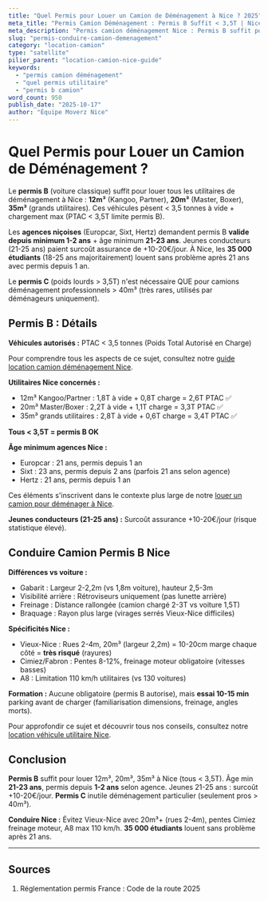 ```yaml
---
title: "Quel Permis pour Louer un Camion de Déménagement à Nice ? 2025"
meta_title: "Permis Camion Déménagement : Permis B Suffit < 3,5T | Nice"
meta_description: "Permis camion déménagement Nice : Permis B suffit pour 12m³, 20m³, 35m³ (< 3,5T). Permis C si > 3,5T (rare déménagement). Guide complet."
slug: "permis-conduire-camion-demenagement"
category: "location-camion"
type: "satellite"
pilier_parent: "location-camion-nice-guide"
keywords:
  - "permis camion déménagement"
  - "quel permis utilitaire"
  - "permis b camion"
word_count: 950
publish_date: "2025-10-17"
author: "Équipe Moverz Nice"
---
```


# Quel Permis pour Louer un Camion de Déménagement ?

Le **permis B** (voiture classique) suffit pour louer tous les utilitaires de déménagement à Nice : **12m³** (Kangoo, Partner), **20m³** (Master, Boxer), **35m³** (grands utilitaires). Ces véhicules pèsent < 3,5 tonnes à vide + chargement max (PTAC < 3,5T limite permis B).

Les **agences niçoises** (Europcar, Sixt, Hertz) demandent permis B **valide depuis minimum 1-2 ans** + âge minimum **21-23 ans**. Jeunes conducteurs (21-25 ans) paient surcoût assurance de +10-20€/jour. À Nice, les **35 000 étudiants** (18-25 ans majoritairement) louent sans problème après 21 ans avec permis depuis 1 an.

Le **permis C** (poids lourds > 3,5T) n'est nécessaire QUE pour camions déménagement professionnels > 40m³ (très rares, utilisés par déménageurs uniquement).

## Permis B : Détails

**Véhicules autorisés :** PTAC < 3,5 tonnes (Poids Total Autorisé en Charge)

Pour comprendre tous les aspects de ce sujet, consultez notre [guide location camion déménagement Nice](/blog/location-camion/location-camion-demenagement-nice-guide).


**Utilitaires Nice concernés :**
- 12m³ Kangoo/Partner : 1,8T à vide + 0,8T charge = 2,6T PTAC ✅
- 20m³ Master/Boxer : 2,2T à vide + 1,1T charge = 3,3T PTAC ✅
- 35m³ grands utilitaires : 2,8T à vide + 0,6T charge = 3,4T PTAC ✅

**Tous < 3,5T = permis B OK**

**Âge minimum agences Nice :**
- Europcar : 21 ans, permis depuis 1 an
- Sixt : 23 ans, permis depuis 2 ans (parfois 21 ans selon agence)
- Hertz : 21 ans, permis depuis 1 an

Ces éléments s'inscrivent dans le contexte plus large de notre [louer un camion pour déménager à Nice](/blog/location-camion/location-camion-demenagement-nice-guide).


**Jeunes conducteurs (21-25 ans) :** Surcoût assurance +10-20€/jour (risque statistique élevé).

## Conduire Camion Permis B Nice

**Différences vs voiture :**
- Gabarit : Largeur 2-2,2m (vs 1,8m voiture), hauteur 2,5-3m
- Visibilité arrière : Rétroviseurs uniquement (pas lunette arrière)
- Freinage : Distance rallongée (camion chargé 2-3T vs voiture 1,5T)
- Braquage : Rayon plus large (virages serrés Vieux-Nice difficiles)

**Spécificités Nice :**
- Vieux-Nice : Rues 2-4m, 20m³ (largeur 2,2m) = 10-20cm marge chaque côté = **très risqué** (rayures)
- Cimiez/Fabron : Pentes 8-12%, freinage moteur obligatoire (vitesses basses)
- A8 : Limitation 110 km/h utilitaires (vs 130 voitures)

**Formation :** Aucune obligatoire (permis B autorise), mais **essai 10-15 min** parking avant de charger (familiarisation dimensions, freinage, angles morts).


Pour approfondir ce sujet et découvrir tous nos conseils, consultez notre [location véhicule utilitaire Nice](/blog/location-camion/location-camion-demenagement-nice-guide).

## Conclusion

**Permis B** suffit pour louer 12m³, 20m³, 35m³ à Nice (tous < 3,5T). Âge min **21-23 ans**, permis depuis **1-2 ans** selon agence. Jeunes 21-25 ans : surcoût +10-20€/jour. **Permis C** inutile déménagement particulier (seulement pros > 40m³).

**Conduire Nice :** Évitez Vieux-Nice avec 20m³+ (rues 2-4m), pentes Cimiez freinage moteur, A8 max 110 km/h. **35 000 étudiants** louent sans problème après 21 ans.

---

## Sources

1. Réglementation permis France : Code de la route 2025


